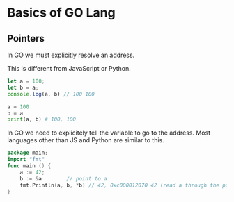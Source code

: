 # Basics of GO Lang

## Pointers
In GO we must explicitly resolve an address.

This is different from JavaScript or Python.

```javascript
let a = 100;
let b = a;
console.log(a, b) // 100 100
```
```python
a = 100
b = a
print(a, b) # 100, 100
```

In GO we need to explicitely tell the variable to go to the address.
Most languages other than JS and Python are similar to this.
```go
package main;
import "fmt"
func main () {
	a := 42;
	b := &a        // point to a
	fmt.Println(a, b, *b) // 42, 0xc000012070 42 (read a through the pointer)
}
```
